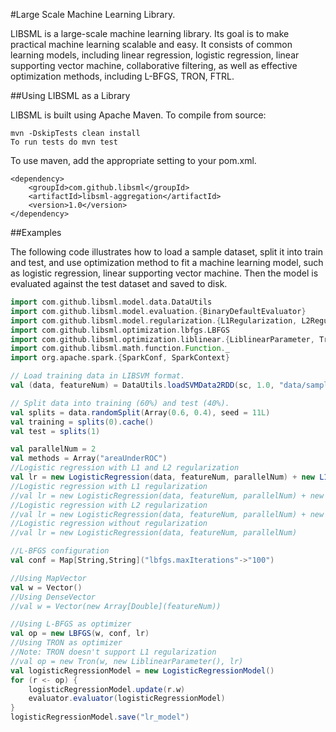 #Large Scale Machine Learning Library.

LIBSML is a large-scale machine learning library. Its goal is to make practical machine learning scalable and easy.
It consists of common learning models, including linear regression, logistic regression, linear supporting vector machine,
collaborative filtering, as well as effective optimization methods, including L-BFGS, TRON, FTRL.

##Using LIBSML as a Library

LIBSML is built using Apache Maven. To compile from source:

    mvn -DskipTests clean install
    To run tests do mvn test

To use maven, add the appropriate setting to your pom.xml.

    <dependency>
        <groupId>com.github.libsml</groupId>
        <artifactId>libsml-aggregation</artifactId>
        <version>1.0</version>
    </dependency>

##Examples

The following code illustrates how to load a sample dataset, split it into train and test, and use optimization method
to fit a machine learning model, such as logistic regression, linear supporting vector machine.
Then the model is evaluated against the test dataset and saved to disk.

```scala
import com.github.libsml.model.data.DataUtils
import com.github.libsml.model.evaluation.{BinaryDefaultEvaluator}
import com.github.libsml.model.regularization.{L1Regularization, L2Regularization}
import com.github.libsml.optimization.lbfgs.LBFGS
import com.github.libsml.optimization.liblinear.{LiblinearParameter, Tron}
import com.github.libsml.math.function.Function._
import org.apache.spark.{SparkConf, SparkContext}

// Load training data in LIBSVM format.
val (data, featureNum) = DataUtils.loadSVMData2RDD(sc, 1.0, "data/sample_libsvm_data.txt")

// Split data into training (60%) and test (40%).
val splits = data.randomSplit(Array(0.6, 0.4), seed = 11L)
val training = splits(0).cache()
val test = splits(1)

val parallelNum = 2
val methods = Array("areaUnderROC")
//Logistic regression with L1 and L2 regularization
val lr = new LogisticRegression(data, featureNum, parallelNum) + new L1Regularization(1.) + new L2Regularization(1.0)
//Logistic regression with L1 regularization
//val lr = new LogisticRegression(data, featureNum, parallelNum) + new L1Regularization(1.)
//Logistic regression with L2 regularization
//val lr = new LogisticRegression(data, featureNum, parallelNum) + new L2Regularization(1.)
//Logistic regression without regularization
//val lr = new LogisticRegression(data, featureNum, parallelNum)

//L-BFGS configuration
val conf = Map[String,String]("lbfgs.maxIterations"->"100")

//Using MapVector
val w = Vector()
//Using DenseVector
//val w = Vector(new Array[Double](featureNum))

//Using L-BFGS as optimizer
val op = new LBFGS(w, conf, lr)
//Using TRON as optimizer
//Note: TRON doesn't support L1 regularization
//val op = new Tron(w, new LiblinearParameter(), lr)
val logisticRegressionModel = new LogisticRegressionModel()
for (r <- op) {
    logisticRegressionModel.update(r.w)
    evaluator.evaluator(logisticRegressionModel)
}
logisticRegressionModel.save("lr_model")

```

